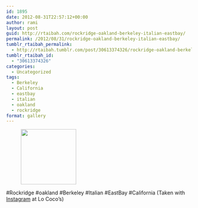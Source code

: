 ```yaml
---
id: 1895
date: 2012-08-31T22:57:12+00:00
author: rami
layout: post
guid: http://rtaibah.com/rockridge-oakland-berkeley-italian-eastbay/
permalink: /2012/08/31/rockridge-oakland-berkeley-italian-eastbay/
tumblr_rtaibah_permalink:
  - http://rtaibah.tumblr.com/post/30613374326/rockridge-oakland-berkeley-italian-eastbay
tumblr_rtaibah_id:
  - "30613374326"
categories:
  - Uncategorized
tags:
  - Berkeley
  - California
  - eastbay
  - italian
  - oakland
  - rockridge
format: gallery
---
```

<div id='gallery-47' class='gallery galleryid-1895 gallery-columns-3 gallery-size-thumbnail'>
  <figure class='gallery-item'> 
  
  <div class='gallery-icon landscape'>
    <a href='http://139.59.20.41/2012/08/31/rockridge-oakland-berkeley-italian-eastbay/attachment/1896/'><img width="150" height="150" src="http://139.59.20.41/wp-content/uploads/2012/08/tumblr_m9n6fcLjsu1qb4qlko1_1280-150x150.jpg" class="attachment-thumbnail size-thumbnail" alt="" srcset="http://139.59.20.41/wp-content/uploads/2012/08/tumblr_m9n6fcLjsu1qb4qlko1_1280-150x150.jpg 150w, http://139.59.20.41/wp-content/uploads/2012/08/tumblr_m9n6fcLjsu1qb4qlko1_1280-300x300.jpg 300w, http://139.59.20.41/wp-content/uploads/2012/08/tumblr_m9n6fcLjsu1qb4qlko1_1280-100x100.jpg 100w, http://139.59.20.41/wp-content/uploads/2012/08/tumblr_m9n6fcLjsu1qb4qlko1_1280.jpg 612w" sizes="100vw" /></a>
  </div></figure>
</div>

#Rockridge #oakland #Berkeley #Italian #EastBay #California (Taken with [Instagram](http://instagram.com) at Lo Coco&#8217;s)